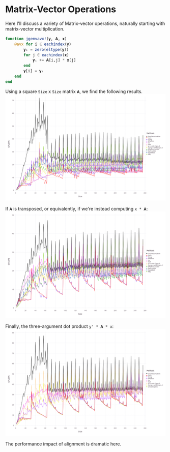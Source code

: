 # Matrix-Vector Operations

Here I'll discuss a variety of Matrix-vector operations, naturally starting with matrix-vector multiplication.

```julia
function jgemvavx!(𝐲, 𝐀, 𝐱)
    @avx for i ∈ eachindex(𝐲)
        𝐲ᵢ = zero(eltype(𝐲))
        for j ∈ eachindex(𝐱)
            𝐲ᵢ += 𝐀[i,j] * 𝐱[j]
        end
        𝐲[i] = 𝐲ᵢ
    end
end
```

Using a square `Size` x `Size` matrix `𝐀`, we find the following results.
![Amulvb](../assets/bench_Amulvb_v2.png)

If `𝐀` is transposed, or equivalently, if we're instead computing `x * 𝐀`:
![Atmulvb](../assets/bench_Atmulvb_v2.png)

Finally, the three-argument dot product `y' * 𝐀 * x`:
![dot3](../assets/bench_dot3_v2.png)

The performance impact of alignment is dramatic here.


